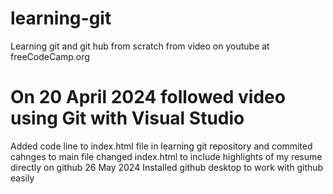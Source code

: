 # learning-git
Learning git and git hub from scratch from video on youtube at freeCodeCamp.org 
# On 20 April 2024 followed video using Git with Visual Studio
Added code line to index.html file in learning git repository and commited cahnges to main file
changed index.html to include highlights of my resume directly on github
26 May 2024 Installed github desktop to work with github easily